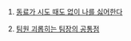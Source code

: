 1. [동료가 시도 때도 없이 나를 싫어한다](https://youtu.be/0hqMso7mWKY)

2. [팀원 괴롭히는 팀장의 공통점](https://youtu.be/ATEUTGTThz8)